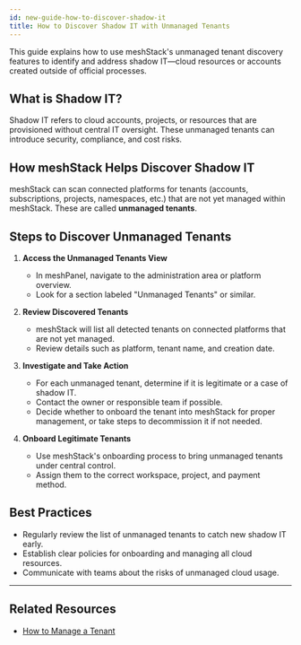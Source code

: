 ```yaml
---
id: new-guide-how-to-discover-shadow-it
title: How to Discover Shadow IT with Unmanaged Tenants
---
```


This guide explains how to use meshStack's unmanaged tenant discovery features to identify and address shadow IT—cloud resources or accounts created outside of official processes.

## What is Shadow IT?

Shadow IT refers to cloud accounts, projects, or resources that are provisioned without central IT oversight. These unmanaged tenants can introduce security, compliance, and cost risks.

## How meshStack Helps Discover Shadow IT

meshStack can scan connected platforms for tenants (accounts, subscriptions, projects, namespaces, etc.) that are not yet managed within meshStack. These are called **unmanaged tenants**.

## Steps to Discover Unmanaged Tenants

1. **Access the Unmanaged Tenants View**
   - In meshPanel, navigate to the administration area or platform overview.
   - Look for a section labeled "Unmanaged Tenants" or similar.

2. **Review Discovered Tenants**
   - meshStack will list all detected tenants on connected platforms that are not yet managed.
   - Review details such as platform, tenant name, and creation date.

3. **Investigate and Take Action**
   - For each unmanaged tenant, determine if it is legitimate or a case of shadow IT.
   - Contact the owner or responsible team if possible.
   - Decide whether to onboard the tenant into meshStack for proper management, or take steps to decommission it if not needed.

4. **Onboard Legitimate Tenants**
   - Use meshStack's onboarding process to bring unmanaged tenants under central control.
   - Assign them to the correct workspace, project, and payment method.

## Best Practices

- Regularly review the list of unmanaged tenants to catch new shadow IT early.
- Establish clear policies for onboarding and managing all cloud resources.
- Communicate with teams about the risks of unmanaged cloud usage.

---

## Related Resources

- [How to Manage a Tenant](./new-guide-how-to-manage-a-tenant.md)
